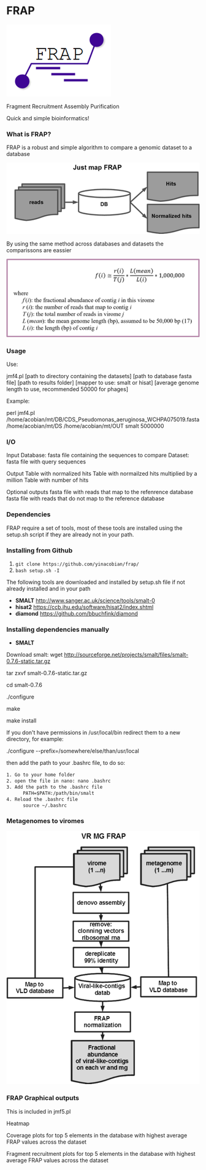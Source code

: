 # FRAP
![fragment recruitment assembly purification!](FRAP_pic.png)

Fragment Recruitment Assembly Purification 

Quick and simple bioinformatics!

### What is FRAP? ###

FRAP is a robust and simple algorithm to compare a genomic dataset to a database

![jmf!](jmf_pic.png)

By using the same method across databases and datasets the comparissons are eassier 

![frapnorma!](frap_normalization_pic.png)

### Usage ###

Use:

jmf4.pl [path to directory containing the datasets] [path to database fasta file] [path to results folder] [mapper to use: smalt or hisat] [average genome length to use, recommended 50000 for phages]

Example: 

perl jmf4.pl /home/acobian/mt/DB/CDS_Pseudomonas_aeruginosa_WCHPA075019.fasta /home/acobian/mt/DS /home/acobian/mt/OUT smalt 5000000

### I/O ### 
Input 
Database: fasta file containing the sequences to compare
Dataset: fasta file with query sequences

Output
Table with normalized hits 
Table with normailzed hits multiplied by a million 
Table with number of hits

Optional outputs
fasta file with reads that map to the refenrence database
fasta file with reads that do not map to the reference database

### Dependencies ###

FRAP require a set of tools, most of these tools are installed using the setup.sh script if they are already not in your path.
  
### Installing <this software> from Github

1. `git clone https://github.com/yinacobian/frap/`
2. `bash setup.sh -I`
  
The following tools are downloaded and installed by setup.sh file if not already installed and in your path
* **SMALT** http://www.sanger.ac.uk/science/tools/smalt-0
* **hisat2** https://ccb.jhu.edu/software/hisat2/index.shtml
* **diamond** https://github.com/bbuchfink/diamond

### Installing <this software> dependencies manually
  
* **SMALT** 

Download smalt: wget http://sourceforge.net/projects/smalt/files/smalt-0.7.6-static.tar.gz

tar zxvf smalt-0.7.6-static.tar.gz

cd smalt-0.7.6

./configure

make

make install


If you don't have permissions in /usr/local/bin redirect them to a new directory, for example: 

./configure --prefix=/somewhere/else/than/usr/local 

then add the path to your .bashrc file, to do so:
    
    1. Go to your home folder
    2. open the file in nano: nano .bashrc
    3. Add the path to the .bashrc file 
          PATH=$PATH:/path/bin/smalt
    4. Reload the .bashrc file
          source ~/.bashrc


### Metagenomes to viromes ###

![vrmg!](vrmgfrap_pic.png)

### FRAP Graphical outputs ###

This is included in jmf5.pl 

Heatmap

Coverage plots for top 5 elements in the database with highest average FRAP values across the dataset 

Fragment recruitment plots for top 5 elements in the database with highest average FRAP values across the dataset

 	
